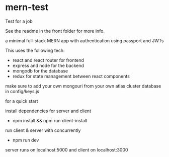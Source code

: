 # mern-test
Test for a job

See the readme in the front folder for more info.

a minimal full-stack MERN app with authentication using passport and JWTs

This uses the following tech:
- react and react router for frontend
- express and node for the backend
- mongodb for the database
- redux for state management between react components


make sure to add  your own mongouri from your own atlas cluster database in config/keys.js

for a quick start

install dependencies for server and client
- npm install && npm run client-install

run client & server with concurrently
- npm run dev

server runs on localhost:5000 and client on localhost:3000
